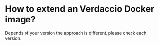 # How to extend an Verdaccio Docker image?

Depends of your version the approach is different, please check each version.